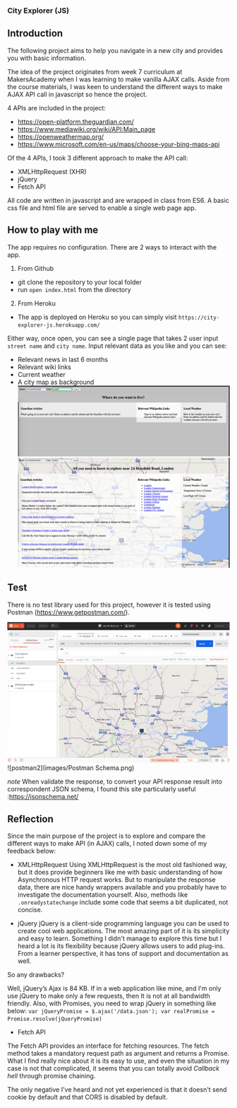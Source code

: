 ### City Explorer (JS)

## Introduction
The following project aims to help you navigate in a new city and provides you with basic information.

The idea of the project originates from week 7 curriculum at MakersAcademy when I was learning to make vanilla AJAX calls. Aside from the course materials, I was keen to understand the different ways to make AJAX API call in javascript so hence the project.

4 APIs are included in the project:
* https://open-platform.theguardian.com/
* https://www.mediawiki.org/wiki/API:Main_page
* https://openweathermap.org/
* https://www.microsoft.com/en-us/maps/choose-your-bing-maps-api

Of the 4 APIs, I took 3 different approach to make the API call:
* XMLHttpRequest (XHR)
* jQuery
* Fetch API

All code are written in javascript and are wrapped in class from ES6. A basic css file and html file are served to enable a single web page app.

## How to play with me
The app requires no configuration. There are 2 ways to interact with the app.

1. From Github
- git clone the repository to your local folder
- run `open index.html` from the directory

2. From Heroku
- The app is deployed on Heroku so you can simply visit `https://city-explorer-js.herokuapp.com/ `

Either way, once open, you can see a single page that takes 2 user input `street name` and `city name`. Input relevant data as you like and you can see:
* Relevant news in last 6 months
* Relevant wiki links
* Current weather
* A city map as background
![start](images/start.png)
![result](images/result.png)


## Test
There is no test library used for this project, however it is tested using Postman (https://www.getpostman.com/).

![postman1](images/Postman_Bing.png)
![postman2](images/Postman Schema.png)

*note*
When validate the response, to convert your API response result into correspondent JSON schema, I found this site particularly useful :https://jsonschema.net/

## Reflection
Since the main purpose of the project is to explore and compare the different ways to make API (in AJAX) calls, I noted down some of my feedback below:

* XMLHttpRequest
Using XMLHttpRequest is the most old fashioned way, but it does provide beginners like me with basic understanding of how Asynchronous HTTP request works. But to manipulate the response data, there are nice handy wrappers available and you probably have to investigate the documentation yourself. Also, methods like `.onreadystatechange` include some code that seems a bit duplicated, not concise.

* jQuery
jQuery is a client-side programming language you can be used to create cool web applications. The most amazing part of it is its simplicity and easy to learn. Something I didn't manage to explore this time but I heard a lot is its flexibility because jQuery allows users to add plug-ins. From a learner perspective, it has tons of support and documentation as well.

So any drawbacks?

Well, jQuery’s Ajax is 84 KB. If in a web application like mine, and I'm only use jQuery to make only a few requests, then It is not at all bandwidth friendly. Also, with Promises, you need to wrap jQuery in something like below:
`var jQueryPromise = $.ajax('/data.json');
var realPromise = Promise.resolve(jQueryPromise)`

* Fetch API

The Fetch API provides an interface for fetching resources.  The fetch method takes a mandatory request path as argument and returns a Promise. What I find really nice about it is its easy to use, and even the situation in my case is not that complicated, it seems that you can totally avoid *Callback hell* through promise chaining.

The only negative I've heard and not yet experienced is that it doesn't send cookie by default and that CORS is disabled by default.
